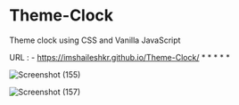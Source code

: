 # Theme-Clock
Theme clock using CSS and Vanilla JavaScript


URL : -  https://imshaileshkr.github.io/Theme-Clock/
*
*
*
*
*

![Screenshot (155)](https://user-images.githubusercontent.com/41740009/106450730-94965f00-64ab-11eb-9dbd-3708249b5af2.png)

![Screenshot (157)](https://user-images.githubusercontent.com/41740009/106450744-9829e600-64ab-11eb-810b-431767e4ff4d.png)

